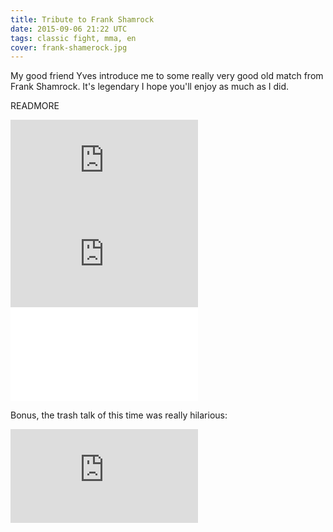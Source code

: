 ```yaml
---
title: Tribute to Frank Shamrock
date: 2015-09-06 21:22 UTC
tags: classic fight, mma, en
cover: frank-shamerock.jpg
---
```


My good friend Yves introduce me to some really very good old match from Frank Shamrock. It's legendary I hope you'll enjoy as much as I did. 

READMORE

<div class="video">
    <iframe src="https://player.vimeo.com/video/87570307"  frameborder="0" webkitallowfullscreen mozallowfullscreen allowfullscreen></iframe>
</div>

<div class="video">
    <iframe src="https://www.youtube.com/embed/CvIvwI66tl0" frameborder="0" allowfullscreen></iframe>
</div>

<div class="video">
    <iframe frameborder="0" src="//www.dailymotion.com/embed/video/xynwkd" allowfullscreen></iframe>
</div>

Bonus, the trash talk of this time was really hilarious: 
<div class="video">
    <iframe src="https://www.youtube.com/embed/j8CTobooiwA" frameborder="0" allowfullscreen></iframe>
</div>